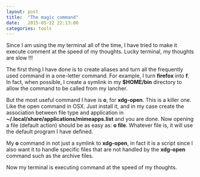 ```yaml
---
layout: post
title:  "The magic command"
date:   2015-05-22 22:13:00
categories: tools
---
```


Since I am using the my terminal all of the time, I have tried to make it
execute comment at the speed of my thoughts. Lucky terminal, my thoughts are
slow !!!

The first thing I have done is to create aliases and turn all the frequently
used command in a one-letter command. For example, I turn **firefox** into
**f**. In fact, when possible, I create a symlink in my **$HOME/bin** directory
to allow the command to be called from my lancher.

But the most useful command I have is **o**, for **xdg-open**. This is a killer
one. Like the open command in OSX. Just install it, and in my case create the
association between file type and application in
**~/.local/share/applications/mimeapps.list** and you are done. Now opening
a file (default action) should be as easy as: **o file**. Whatever file is, it
will use the default program I have defined.

My **o** command in not just a symlink to **xdg-open**, in fact it is a script
since I also want it to handle specific files that are not handled by the
**xdg-open** command such as the archive files.

Now my terminal is executing command at the speed of my thoughts.
